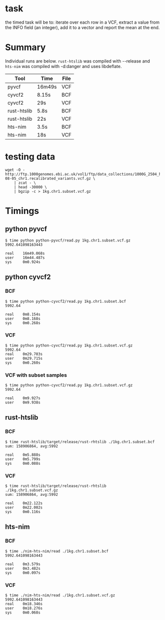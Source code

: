 
# task

the timed task will be to:
iterate over each row in a VCF, extract a value from the INFO field (an
integer), add it to a vector and report the mean at the end.

# Summary

Individual runs are below. `rust-htslib` was compiled with --release and `hts-nim` was compiled with -d:danger and uses libdeflate.

| Tool  | Time   | File |
|-------|--------|------|
| pyvcf | 16m49s | VCF  |
| cyvcf2 | 8.15s | BCF  |
| cyvcf2 | 29s   | VCF  |
| rust-htslib | 5.8s | BCF |
| rust-htslib | 22s | VCF |
| hts-nim | 3.5s | BCF |
| hts-nim | 18s | VCF |


# testing data

```
wget -O - http://ftp.1000genomes.ebi.ac.uk/vol1/ftp/data_collections/1000G_2504_high_coverage/working/20201028_3202_raw_GT_with_annot/20201028_CCDG_14151_B01_GRM_WGS_2020-08-05_chr1.recalibrated_variants.vcf.gz \
    | zcat - \
    | head -30000 \
    | bgzip -c > 1kg.chr1.subset.vcf.gz
```

# Timings

## python pyvcf

```
$ time python python-pyvcf/read.py 1kg.chr1.subset.vcf.gz 
5992.641098163443

real    16m49.068s
user    16m44.487s
sys     0m0.924s
```

## python cyvcf2


### BCF

```
$ time python python-cyvcf2/read.py 1kg.chr1.subset.bcf    
5992.64

real    0m8.154s
user    0m8.168s
sys     0m0.268s
```

### VCF

```
$ time python python-cyvcf2/read.py 1kg.chr1.subset.vcf.gz 
5992.64
real    0m29.703s
user    0m29.715s
sys     0m0.260s
```

### VCF with subset samples

```
$ time python python-cyvcf2/read.py 1kg.chr1.subset.vcf.gz 
5992.64

real    0m9.927s
user    0m9.938s
```

## rust-htslib


### BCF

```
$ time rust-htslib/target/release/rust-rhtslib ./1kg.chr1.subset.bcf    
sum: 158906864, avg:5992

real    0m5.888s
user    0m5.799s
sys     0m0.088s
```

### VCF
```
$ time rust-htslib/target/release/rust-rhtslib ./1kg.chr1.subset.vcf.gz 
sum: 158906864, avg:5992

real    0m22.122s
user    0m22.002s
sys     0m0.116s
```

## hts-nim

### BCF

```
$ time ./nim-hts-nim/read ./1kg.chr1.subset.bcf 
5992.641098163443

real    0m3.579s
user    0m3.482s
sys     0m0.097s
```

### VCF

```
$ time ./nim-hts-nim/read ./1kg.chr1.subset.vcf.gz 
5992.641098163443
real    0m18.346s
user    0m18.276s
sys     0m0.068s
```

